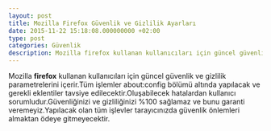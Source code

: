 ```yaml
---
layout: post
title: Mozilla Firefox Güvenlik ve Gizlilik Ayarları
date: 2015-11-22 15:18:08.000000000 +02:00
type: post
categories: Güvenlik
description: Mozilla firefox kullanan kullanıcıları için güncel güvenlik ve gizlilik parametrelerini içerir.Tüm işlemler about:config bölümü altında yapılacak
---
```


Mozilla **firefox** kullanan kullanıcıları için güncel güvenlik ve gizlilik parametrelerini içerir.Tüm işlemler about:config bölümü altında yapılacak ve gerekli eklentiler tavsiye edilecektir.Oluşabilecek hatalardan kullanıcı sorumludur.Güvenliğinizi ve gizliliğinizi %100 sağlamaz ve bunu garanti veremeyiz.Yapılacak olan tüm işlevler tarayıcınızda güvenlik önlemleri almaktan ödeye gitmeyecektir.

<script src="https://gist.github.com/MertcanGokgoz/dcfdeabf4ad0e7fcb7ec.js"></script>
